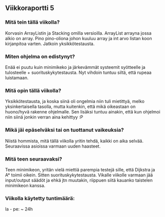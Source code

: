 ## Viikkoraportti 5

### Mitä tein tällä viikolla?
Korvasin ArrayListin ja Stacking omilla versioilla. ArrayList arrayna jossa alkio on array. Pino pino-oliona johon kuuluu array ja int arvo listan koon kirjanpitoa varten. Jatkoin yksikkötestausta.

### Miten ohjelma on edistynyt?
Enää ei puutu kuin minimikeko ja järkevämmät systeemit syötteelle ja tulosteelle + suorituskykytestausta. Nyt vihdoin tuntuu siltä, että rupeaa luistamaan.

### Mitä opin tällä viikolla?
Yksikkötestausta, ja koska siinä oli ongelmia niin tuli mietittyä, melko yksinkertaisella tasolla, mutta kuitenkin, että mikä oikeastaan on huono/hyvä rakenne ohjelmalle. Sen lisäksi tuntuu ainakin, että kun ohjelmoi niin siinä jonkin verran aina kehittyy :P

### Mikä jäi epäselväksi tai on tuottanut vaikeuksia?
Niistä hommista, mitä tällä viikolla yritin tehdä, kaikki on aika selvää. Seuraavissa asioissa varmaan uuden haasteet.

### Mitä teen seuraavaksi?
Teen minimikeon, yritän vielä miettiä parempia testejä sille, että Dijkstra ja A* toimii oikein. Sitten suorituskykytestausta. Vikalle viikolle varmaan jää input/output säädöt ja ehkä jtn muutakin, riippuen siitä kauanko taistelen minimikeon kanssa.

### Viikolla käytetty tuntimäärä:
la - pe: ~ 24h

